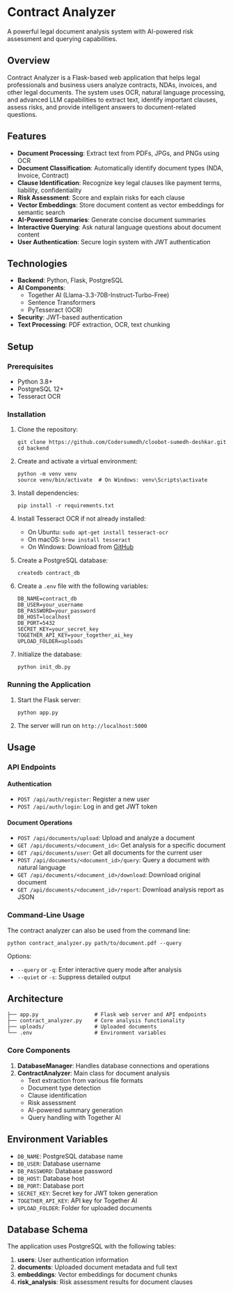 # Contract Analyzer

A powerful legal document analysis system with AI-powered risk assessment and querying capabilities.

## Overview

Contract Analyzer is a Flask-based web application that helps legal professionals and business users analyze contracts, NDAs, invoices, and other legal documents. The system uses OCR, natural language processing, and advanced LLM capabilities to extract text, identify important clauses, assess risks, and provide intelligent answers to document-related questions.

## Features

- **Document Processing**: Extract text from PDFs, JPGs, and PNGs using OCR
- **Document Classification**: Automatically identify document types (NDA, Invoice, Contract)
- **Clause Identification**: Recognize key legal clauses like payment terms, liability, confidentiality
- **Risk Assessment**: Score and explain risks for each clause
- **Vector Embeddings**: Store document content as vector embeddings for semantic search
- **AI-Powered Summaries**: Generate concise document summaries
- **Interactive Querying**: Ask natural language questions about document content
- **User Authentication**: Secure login system with JWT authentication

## Technologies

- **Backend**: Python, Flask, PostgreSQL
- **AI Components**: 
  - Together AI (Llama-3.3-70B-Instruct-Turbo-Free)
  - Sentence Transformers
  - PyTesseract (OCR)
- **Security**: JWT-based authentication
- **Text Processing**: PDF extraction, OCR, text chunking

## Setup

### Prerequisites

- Python 3.8+
- PostgreSQL 12+
- Tesseract OCR

### Installation

1. Clone the repository:
   ```
   git clone https://github.com/Codersumedh/cloobot-sumedh-deshkar.git
   cd backend
   ```

2. Create and activate a virtual environment:
   ```
   python -m venv venv
   source venv/bin/activate  # On Windows: venv\Scripts\activate
   ```

3. Install dependencies:
   ```
   pip install -r requirements.txt
   ```

4. Install Tesseract OCR if not already installed:
   - On Ubuntu: `sudo apt-get install tesseract-ocr`
   - On macOS: `brew install tesseract`
   - On Windows: Download from [GitHub](https://github.com/UB-Mannheim/tesseract/wiki)

5. Create a PostgreSQL database:
   ```
   createdb contract_db
   ```

6. Create a `.env` file with the following variables:
   ```
   DB_NAME=contract_db
   DB_USER=your_username
   DB_PASSWORD=your_password
   DB_HOST=localhost
   DB_PORT=5432
   SECRET_KEY=your_secret_key
   TOGETHER_API_KEY=your_together_ai_key
   UPLOAD_FOLDER=uploads
   ```

7. Initialize the database:
   ```
   python init_db.py
   ```

### Running the Application

1. Start the Flask server:
   ```
   python app.py
   ```

2. The server will run on `http://localhost:5000`

## Usage

### API Endpoints

#### Authentication

- `POST /api/auth/register`: Register a new user
- `POST /api/auth/login`: Log in and get JWT token

#### Document Operations

- `POST /api/documents/upload`: Upload and analyze a document
- `GET /api/documents/<document_id>`: Get analysis for a specific document
- `GET /api/documents/user`: Get all documents for the current user
- `POST /api/documents/<document_id>/query`: Query a document with natural language
- `GET /api/documents/<document_id>/download`: Download original document
- `GET /api/documents/<document_id>/report`: Download analysis report as JSON

### Command-Line Usage

The contract analyzer can also be used from the command line:

```
python contract_analyzer.py path/to/document.pdf --query
```

Options:
- `--query` or `-q`: Enter interactive query mode after analysis
- `--quiet` or `-s`: Suppress detailed output

## Architecture

```
├── app.py                  # Flask web server and API endpoints
├── contract_analyzer.py    # Core analysis functionality
├── uploads/                # Uploaded documents
└── .env                    # Environment variables
```

### Core Components

1. **DatabaseManager**: Handles database connections and operations
2. **ContractAnalyzer**: Main class for document analysis
   - Text extraction from various file formats
   - Document type detection
   - Clause identification
   - Risk assessment
   - AI-powered summary generation
   - Query handling with Together AI

## Environment Variables

- `DB_NAME`: PostgreSQL database name
- `DB_USER`: Database username
- `DB_PASSWORD`: Database password
- `DB_HOST`: Database host
- `DB_PORT`: Database port
- `SECRET_KEY`: Secret key for JWT token generation
- `TOGETHER_API_KEY`: API key for Together AI
- `UPLOAD_FOLDER`: Folder for uploaded documents

## Database Schema

The application uses PostgreSQL with the following tables:

1. **users**: User authentication information
2. **documents**: Uploaded document metadata and full text
3. **embeddings**: Vector embeddings for document chunks
4. **risk_analysis**: Risk assessment results for document clauses

